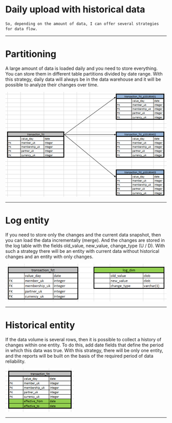 # Daily upload with historical data

```
So, depending on the amount of data, I can offer several strategies for data flow.
```

***
Partitioning
====

A large amount of data is loaded daily and you need to store everything. You can store them in different table partitions divided by date range.
With this strategy, daily data will always be in the data warehouse and it will be possible to analyze their changes over time.

![partitioning](./images/partitioning.jpg)

***
Log entity
====

If you need to store only the changes and the current data snapshot, then you can load the data incrementally (merge). And the changes are stored in the log table with the fields old_value, new_value, change_type (U / D).
With such a strategy there will be an entity with current data without historical changes and an entity with only changes.

![log_entity](./images/log_entity.jpg)

***
Historical entity
====

If the data volume is several rows, then it is possible to collect a history of changes within one entity. To do this, add date fields that define the period in which this data was true.
With this strategy, there will be only one entity, and the reports will be built on the basis of the required period of data reliability.

![historical_entity](./images/historical_entity.jpg)

***